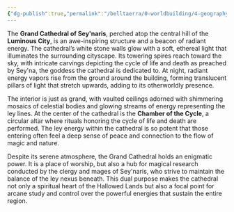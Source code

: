 ```yaml
---
{"dg-publish":true,"permalink":"/belltaerra/0-worldbuilding/4-geography/regions/the-hallowed-lands-of-sey-nar/key-landmarks/the-grand-cathedral-of-sey-naris/"}
---
```


The **Grand Cathedral of Sey'naris**, perched atop the central hill of the **Luminous City**, is an awe-inspiring structure and a beacon of radiant energy. The cathedral’s white stone walls glow with a soft, ethereal light that illuminates the surrounding cityscape. Its towering spires reach toward the sky, with intricate carvings depicting the cycle of life and death as preached by Sey'na, the goddess the cathedral is dedicated to. At night, radiant energy vapors rise from the ground around the building, forming translucent pillars of light that stretch upwards, adding to its otherworldly presence.

The interior is just as grand, with vaulted ceilings adorned with shimmering mosaics of celestial bodies and glowing streams of energy representing the ley lines. At the center of the cathedral is the **Chamber of the Cycle**, a circular altar where rituals honoring the cycle of life and death are performed. The ley energy within the cathedral is so potent that those entering often feel a deep sense of peace and connection to the flow of magic and nature.

Despite its serene atmosphere, the Grand Cathedral holds an enigmatic power. It is a place of worship, but also a hub for magical research conducted by the clergy and mages of Sey'naris, who strive to maintain the balance of the ley nexus beneath. This dual purpose makes the cathedral not only a spiritual heart of the Hallowed Lands but also a focal point for arcane study and control over the powerful energies that sustain the entire region.